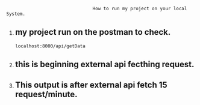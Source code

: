                                     How to run my project on your local System.


1. ## my project run on the postman to check.
   `localhost:8000/api/getData`

1. ## this is beginning external api fecthing request.
 
1. ## This output is after external api fetch 15 request/minute.
  